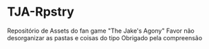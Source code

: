# TJA-Rpstry
Repositório de Assets do fan game "The Jake's Agony"
Favor não desorganizar as pastas e coisas do tipo
Obrigado pela compreensão

